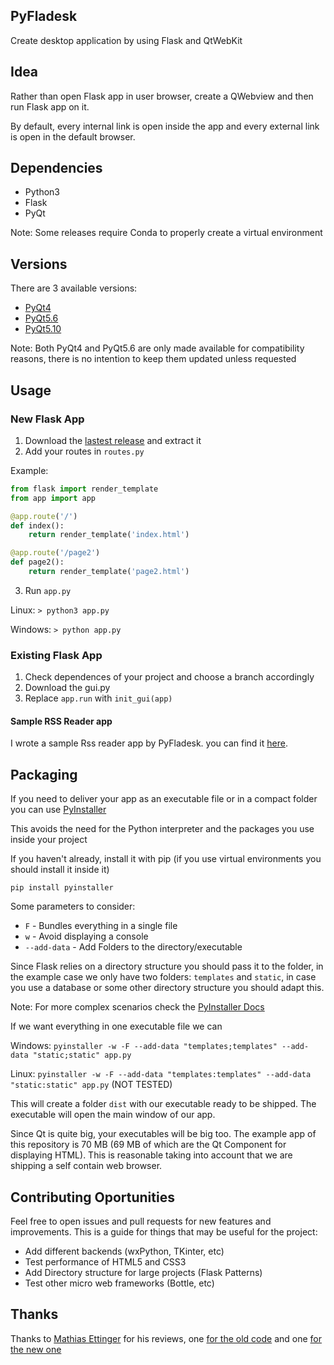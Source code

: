 ## PyFladesk
Create desktop application by using Flask and QtWebKit 

## Idea

Rather than open Flask app in user browser, create a QWebview and then run Flask app on it.

By default, every internal link is open inside the app and every external link is open in the default browser.

## Dependencies

- Python3
- Flask
- PyQt

Note: Some releases require Conda to properly create a virtual environment

## Versions

There are 3 available versions:

- [PyQt4](https://github.com/smoqadam/PyFladesk/releases/tag/0.1)
- [PyQt5.6](https://github.com/smoqadam/PyFladesk/releases/tag/0.2)
- [PyQt5.10](https://github.com/smoqadam/PyFladesk/releases/tag/1.0)

Note: Both PyQt4 and PyQt5.6 are only made available for compatibility reasons, there is no intention to keep them updated unless requested

## Usage

### New Flask App

1. Download the [lastest release](https://github.com/smoqadam/PyFladesk/releases) and extract it
2. Add your routes in `routes.py`

Example:

```python
from flask import render_template
from app import app

@app.route('/')
def index():
    return render_template('index.html')

@app.route('/page2')
def page2():
    return render_template('page2.html')
```

3. Run `app.py`

Linux:
`> python3 app.py`

Windows:
`> python app.py`

### Existing Flask App

1. Check dependences of your project and choose a branch accordingly
2. Download the gui.py 
3. Replace `app.run` with `init_gui(app)`

#### Sample RSS Reader app

I wrote a sample Rss reader app by PyFladesk. you can find it [here](https://github.com/smoqadam/PyFladesk-rss-reader).

## Packaging

If you need to deliver your app as an executable file or in a compact folder you can use [PyInstaller](http://www.pyinstaller.org/)

This avoids the need for the Python interpreter and the packages you use inside your project

If you haven't already, install it with pip (if you use virtual environments you should install it inside it)

`pip install pyinstaller`

Some parameters to consider:

- `F` - Bundles everything in a single file
- `w` - Avoid displaying a console
- `--add-data` - Add Folders to the directory/executable

Since Flask relies on a directory structure you should pass it to the folder, in the example case we only have two folders: `templates` and `static`, in case you use a database or some other directory structure you should adapt this.

Note: For more complex scenarios check the [PyInstaller Docs](https://pythonhosted.org/PyInstaller/usage.html)

If we want everything in one executable file we can

Windows: `pyinstaller -w -F --add-data "templates;templates" --add-data "static;static" app.py`

Linux: `pyinstaller -w -F --add-data "templates:templates" --add-data "static:static" app.py` (NOT TESTED)

This will create a folder `dist` with our executable ready to be shipped. The executable will open the main window of our app.

Since Qt is quite big, your executables will be big too. The example app of this repository is 70 MB (69 MB of which are the Qt Component for displaying HTML). This is reasonable taking into account that we are shipping a self contain web browser.

## Contributing Oportunities

Feel free to open issues and pull requests for new features and improvements. This is a guide for things that may be useful for the project:

- Add different backends (wxPython, TKinter, etc)
- Test performance of HTML5 and CSS3
- Add Directory structure for large projects (Flask Patterns)
- Test other micro web frameworks (Bottle, etc)

## Thanks
Thanks to [Mathias Ettinger](http://codereview.stackexchange.com/users/84718/mathias-ettinger) for his reviews, one [for the old code](https://codereview.stackexchange.com/a/114307/161364) and one [for the new one](https://codereview.stackexchange.com/a/188124/161364)
